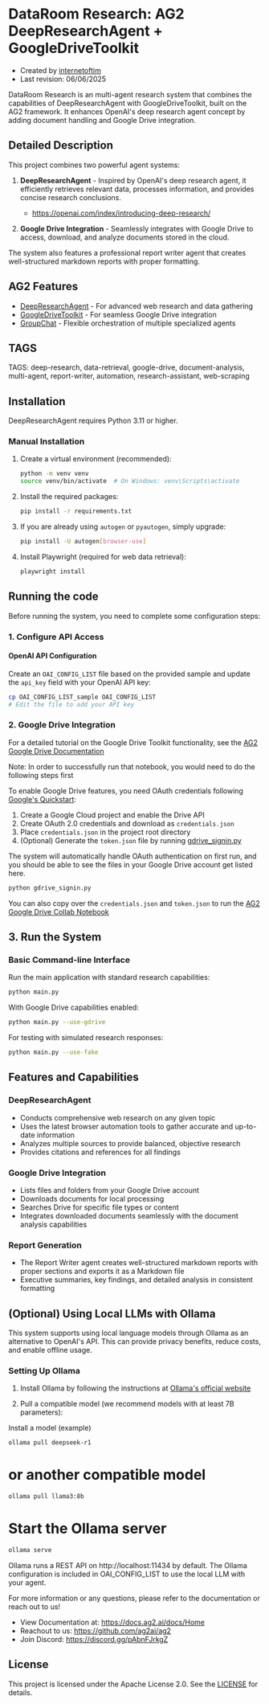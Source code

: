 # DataRoom Research: AG2 DeepResearchAgent + GoogleDriveToolkit

- Created by [internetoftim](https://github.com/internetoftim)
- Last revision: 06/06/2025

DataRoom Research is an multi-agent research system that combines the capabilities of DeepResearchAgent with GoogleDriveToolkit, built on the AG2 framework. It enhances OpenAI's deep research agent concept by adding document handling and Google Drive integration.

## Detailed Description

This project combines two powerful agent systems:

1. **DeepResearchAgent** - Inspired by OpenAI's deep research agent, it efficiently retrieves relevant data, processes information, and provides concise research conclusions.
   - https://openai.com/index/introducing-deep-research/

2. **Google Drive Integration** - Seamlessly integrates with Google Drive to access, download, and analyze documents stored in the cloud.

The system also features a professional report writer agent that creates well-structured markdown reports with proper formatting.

## AG2 Features

- [DeepResearchAgent](https://docs.ag2.ai/docs/blog/2025-02-13-DeepResearchAgent/index) - For advanced web research and data gathering
- [GoogleDriveToolkit](https://docs.ag2.ai/latest/docs/user-guide/reference-tools/google-api/google-drive/) - For seamless Google Drive integration
- [GroupChat](https://docs.ag2.ai/latest/docs/use-cases/notebooks/notebooks/agentchat_groupchat_tools/) - Flexible orchestration of multiple specialized agents

## TAGS

TAGS: deep-research, data-retrieval, google-drive, document-analysis, multi-agent, report-writer, automation, research-assistant, web-scraping

## Installation

DeepResearchAgent requires Python 3.11 or higher.

### Manual Installation

1. Create a virtual environment (recommended):

   ```bash
   python -m venv venv
   source venv/bin/activate  # On Windows: venv\Scripts\activate
   ```

2. Install the required packages:

   ```bash
   pip install -r requirements.txt
   ```

3. If you are already using `autogen` or `pyautogen`, simply upgrade:

   ```bash
   pip install -U autogen[browser-use]
   ```

4. Install Playwright (required for web data retrieval):


   ```bash
   playwright install
   ```

## Running the code

Before running the system, you need to complete some configuration steps:

### 1. Configure API Access

#### OpenAI API Configuration
Create an `OAI_CONFIG_LIST` file based on the provided sample and update the `api_key` field with your OpenAI API key:

```bash
cp OAI_CONFIG_LIST_sample OAI_CONFIG_LIST
# Edit the file to add your API key
```

### 2. Google Drive Integration

For a detailed tutorial on the Google Drive Toolkit functionality, see the
[AG2 Google Drive Documentation](https://docs.ag2.ai/latest/docs/use-cases/notebooks/notebooks/tools_google_drive/)

Note: In order to successfully run that notebook, you would need to do the following steps first

To enable Google Drive features, you need OAuth credentials following [Google's Quickstart](https://developers.google.com/workspace/drive/api/quickstart/python#set-up-environment):

1. Create a Google Cloud project and enable the Drive API
2. Create OAuth 2.0 credentials and download as `credentials.json`
3. Place `credentials.json` in the project root directory
4. (Optional) Generate the `token.json` file by running [gdrive_signin.py](https://github.com/googleworkspace/python-samples/blob/main/drive/quickstart/quickstart.py)

The system will automatically handle OAuth authentication on first run, and you should be able to see the files in your Google Drive account get listed here.

```bash
python gdrive_signin.py
```

You can also copy over the `credentials.json` and `token.json` to run the [AG2 Google Drive Collab Notebook](https://docs.ag2.ai/latest/docs/use-cases/notebooks/notebooks/tools_google_drive/)

## 3. Run the System

### Basic Command-line Interface

Run the main application with standard research capabilities:

```bash
python main.py
```

With Google Drive capabilities enabled:

```bash
python main.py --use-gdrive
```

For testing with simulated research responses:

```bash
python main.py --use-fake
```

## Features and Capabilities

### DeepResearchAgent
- Conducts comprehensive web research on any given topic
- Uses the latest browser automation tools to gather accurate and up-to-date information
- Analyzes multiple sources to provide balanced, objective research
- Provides citations and references for all findings


### Google Drive Integration
- Lists files and folders from your Google Drive account
- Downloads documents for local processing
- Searches Drive for specific file types or content
- Integrates downloaded documents seamlessly with the document analysis capabilities

###  Report Generation
- The Report Writer agent creates well-structured markdown reports with proper sections and exports it as a Markdown file
- Executive summaries, key findings, and detailed analysis in consistent formatting


## (Optional) Using Local LLMs with Ollama

This system supports using local language models through Ollama as an alternative to OpenAI's API. This can provide privacy benefits, reduce costs, and enable offline usage.

###  Setting Up Ollama

1. Install Ollama by following the instructions at [Ollama's official website](https://ollama.ai/download)

2. Pull a compatible model (we recommend models with at least 7B parameters):

Install a model (example)
```bash
ollama pull deepseek-r1
```

# or another compatible model
```bash
ollama pull llama3:8b
```

# Start the Ollama server
```bash
ollama serve
```

Ollama runs a REST API on http://localhost:11434 by default. The Ollama configuration is included in OAI_CONFIG_LIST to use the local LLM with your agent.


For more information or any questions, please refer to the documentation or reach out to us!

- View Documentation at: https://docs.ag2.ai/docs/Home
- Reachout to us: https://github.com/ag2ai/ag2
- Join Discord: https://discord.gg/pAbnFJrkgZ

## License

This project is licensed under the Apache License 2.0. See the [LICENSE](../LICENSE) for details.
